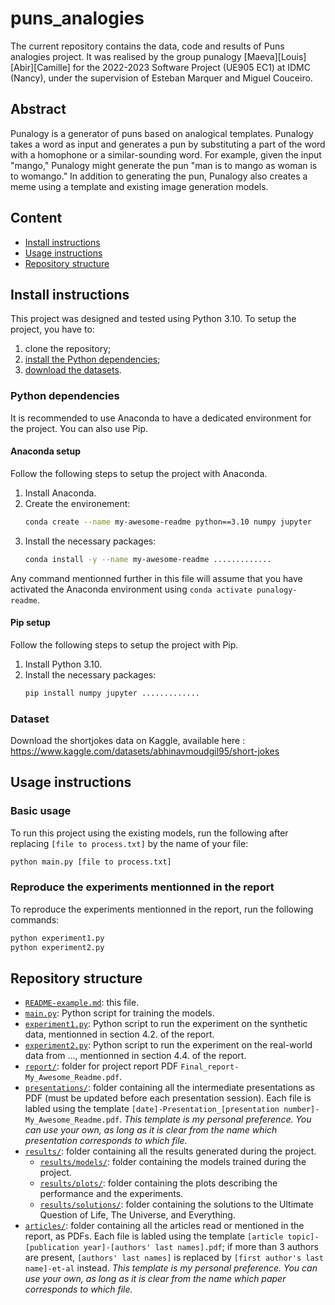 # puns_analogies
The current repository contains the data, code and results of Puns analogies project.
It was realised by the group punalogy [Maeva][Louis][Abir][Camille] for the 2022-2023 Software Project (UE905 EC1) at IDMC (Nancy), under the supervision of Esteban Marquer and Miguel Couceiro.

## Abstract
Punalogy is a generator of puns based on analogical templates. Punalogy takes a word as input and generates a pun by substituting a part of the word with a homophone or a similar-sounding word. For example, given the input "mango," Punalogy might generate the pun "man is to mango as woman is to womango." In addition to generating the pun, Punalogy also creates a meme using a template and existing image generation models.

## Content
- [Install instructions](#install-instructions)
- [Usage instructions](#usage-instruction)
- [Repository structure](#repository-structure)

## Install instructions

This project was designed and tested using Python 3.10.
To setup the project, you have to:
1. clone the repository;
2. [install the Python dependencies](#python-dependencies);
3. [download the datasets](#).

### Python dependencies
It is recommended to use Anaconda to have a dedicated environment for the project.
You can also use Pip.

#### Anaconda setup
Follow the following steps to setup the project with Anaconda.
1. Install Anaconda.
2. Create the environement:
    ```bash
    conda create --name my-awesome-readme python==3.10 numpy jupyter
    ```
3. Install the necessary packages:
    ```bash
    conda install -y --name my-awesome-readme .............
    ```

Any command mentionned further in this file will assume that you have activated the Anaconda environment using `conda activate punalogy-readme`.

#### Pip setup
Follow the following steps to setup the project with Pip.
1. Install Python 3.10.
2. Install the necessary packages:
    ```bash
    pip install numpy jupyter .............
    ```

### Dataset
Download the shortjokes data on Kaggle, available here : https://www.kaggle.com/datasets/abhinavmoudgil95/short-jokes

## Usage instructions
### Basic usage
To run this project using the existing models, run the following after replacing `[file to process.txt]` by the name of your file:
```bash
python main.py [file to process.txt]
```

### Reproduce the experiments mentionned in the report
To reproduce the experiments mentionned in the report, run the following commands:
```bash
python experiment1.py
python experiment2.py
```

## Repository structure
- [`README-example.md`](/README-example.md): this file.
- [`main.py`](/main.py): Python script for training the models.
- [`experiment1.py`](/experiment1.py): Python script to run the experiment on the synthetic data, mentionned in section 4.2. of the report.
- [`experiment2.py`](/experiment2.py): Python script to run the experiment on the real-world data from ..., mentionned in section 4.4. of the report.
- [`report/`](/report/): folder for project report PDF `Final_report-My_Awesome_Readme.pdf`.
- [`presentations/`](/presentations/): folder containing all the intermediate presentations as PDF (must be updated before each presentation session). Each file is labled using the template `[date]-Presentation_[presentation number]-My_Awesome_Readme.pdf`. *This template is my personal preference. You can use your own, as long as it is clear from the name which presentation corresponds to which file.*
- [`results/`](/results/): folder containing all the results generated during the project.
    - [`results/models/`](/results/models/): folder containing the models trained during the project.
    - [`results/plots/`](/results/plots/): folder containing the plots describing the performance and the experiments.
    - [`results/solutions/`](/results/solutions/): folder containing the solutions to the Ultimate Question of Life, The Universe, and Everything.
- [`articles/`](/articles/): folder containing all the articles read or mentioned in the report, as PDFs. Each file is labled using the template `[article topic]-[publication year]-[authors' last names].pdf`; if more than 3 authors are present, `[authors' last names]` is replaced by `[first author's last name]-et-al` instead. *This template is my personal preference. You can use your own, as long as it is clear from the name which paper corresponds to which file.*
